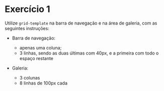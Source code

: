 # Exercício 1

Utilize `grid-template` na barra de navegação e na área de galeria, com as seguintes instruções:

  - Barra de navegação:
    - apenas uma coluna;
    - 3 linhas, sendo as duas últimas com 40px, e a primeira com todo o espaço restante
    
- Galeria:
  - 3 colunas
  - 8 linhas de 100px cada
  